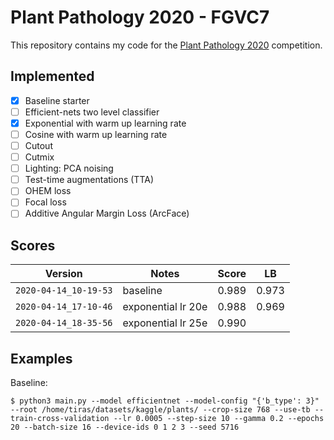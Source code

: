 # Plant Pathology 2020 - FGVC7

This repository contains my code for the [Plant Pathology 2020](https://www.kaggle.com/c/plant-pathology-2020-fgvc7) competition.

## Implemented

- [x] Baseline starter 
- [ ] Efficient-nets two level classifier
- [x] Exponential with warm up learning rate
- [ ] Cosine with warm up learning rate
- [ ] Cutout
- [ ] Cutmix
- [ ] Lighting: PCA noising
- [ ] Test-time augmentations (TTA)
- [ ] OHEM loss
- [ ] Focal loss
- [ ] Additive Angular Margin Loss (ArcFace)

## Scores

| Version | Notes | Score | LB |
| --- | --- | --- | --- |
| `2020-04-14_10-19-53` | baseline | 0.989 | 0.973 |
| `2020-04-14_17-10-46` | exponential lr 20e | 0.988 | 0.969 |
| `2020-04-14_18-35-56` | exponential lr 25e | 0.990 |  |


## Examples

Baseline:
```shell
$ python3 main.py --model efficientnet --model-config "{'b_type': 3}" --root /home/tiras/datasets/kaggle/plants/ --crop-size 768 --use-tb --train-cross-validation --lr 0.0005 --step-size 10 --gamma 0.2 --epochs 20 --batch-size 16 --device-ids 0 1 2 3 --seed 5716
```
 
